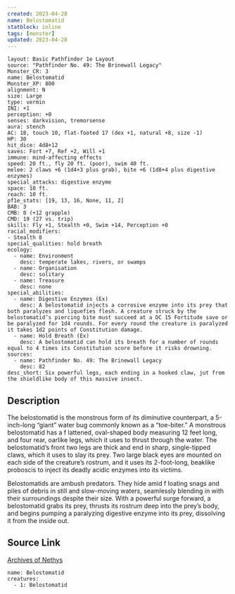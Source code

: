 ```yaml
---
created: 2023-04-28
name: Belostomatid
statblock: inline
tags: [monster]
updated: 2023-04-28
---
```

```statblock
layout: Basic Pathfinder 1e Layout
source: "Pathfinder No. 49: The Brinewall Legacy"
Monster_CR: 3
name: Belostomatid
Monster_XP: 800
alignment: N
size: Large
type: vermin
INI: +1
perception: +0
senses: darkvision, tremorsense
aura: stench
AC: 18, touch 10, flat-footed 17 (dex +1, natural +8, size -1)
HP: 30
hit_dice: 4d8+12
saves: Fort +7, Ref +2, Will +1
immune: mind-affecting effects
speed: 20 ft., fly 20 ft. (poor), swim 40 ft.
melee: 2 claws +6 (1d4+3 plus grab), bite +6 (1d8+4 plus digestive enzymes)
special_attacks: digestive enzyme
space: 10 ft.
reach: 10 ft.
pf1e_stats: [19, 13, 16, None, 11, 2]
BAB: 3
CMB: 8 (+12 grapple)
CMD: 19 (27 vs. trip)
skills: Fly +1, Stealth +0, Swim +14, Perception +0
racial_modifiers:
- Stealth 8
special_qualities: hold breath
ecology:
  - name: Environment
    desc: temperate lakes, rivers, or swamps
  - name: Organisation
    desc: solitary
  - name: Treasure
    desc: none
special_abilities:
  - name: Digestive Enzymes (Ex)
    desc: A belostomatid injects a corrosive enzyme into its prey that both paralyzes and liquefies flesh. A creature struck by the belostomatid’s piercing bite must succeed at a DC 15 Fortitude save or be paralyzed for 1d4 rounds. For every round the creature is paralyzed it takes 1d2 points of Constitution damage.
  - name: Hold Breath (Ex)
    desc: A belostomatid can hold its breath for a number of rounds equal to 4 times its Constitution score before it risks drowning.
sources:
  - name: Pathfinder No. 49: The Brinewall Legacy
    desc: 82
desc_short: Six powerful legs, each ending in a hooked claw, jut from the shieldlike body of this massive insect.
```
## Description
The belostomatid is the monstrous form of its diminutive counterpart, a 5-inch-long “giant” water bug commonly known as a “toe-biter.” A monstrous belostomatid has a f lattened, oval-shaped body measuring 12 feet long, and four rear, oarlike legs, which it uses to thrust through the water. The belostomatid’s front two legs are thick and end in sharp, single-tipped claws, which it uses to slay its prey. Two large black eyes are mounted on each side of the creature’s rostrum, and it uses its 2-foot-long, beaklike proboscis to inject its deadly acidic enzymes into its victims.

Belostomatids are ambush predators. They hide amid f loating snags and piles of debris in still and slow-moving waters, seamlessly blending in with their surroundings despite their size. With a powerful surge forward, a belostomatid grabs its prey, thrusts its rostrum deep into the prey’s body, and begins pumping a paralyzing digestive enzyme into its prey, dissolving it from the inside out.
## Source Link
[Archives of Nethys](https://aonprd.com/MonsterDisplay.aspx?ItemName=Belostomatid)
```encounter-table
name: Belostomatid
creatures:
  - 1: Belostomatid
```
